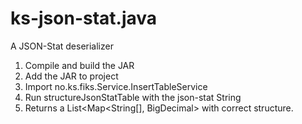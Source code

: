 # ks-json-stat.java
 A JSON-Stat deserializer

1. Compile and build the JAR
2. Add the JAR to project
3. Import no.ks.fiks.Service.InsertTableService
4. Run structureJsonStatTable with the json-stat String
5. Returns a List<Map<String[], BigDecimal> with correct structure.

